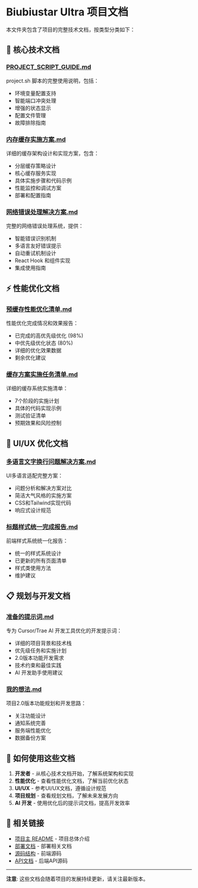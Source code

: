 # Biubiustar Ultra 项目文档

本文件夹包含了项目的完整技术文档，按类型分类如下：

## 🎯 核心技术文档

### [PROJECT_SCRIPT_GUIDE.md](./PROJECT_SCRIPT_GUIDE.md)
project.sh 脚本的完整使用说明，包括：
- 环境变量配置支持
- 智能端口冲突处理  
- 增强的状态显示
- 配置文件管理
- 故障排除指南

### [内存缓存实施方案.md](./内存缓存实施方案.md)
详细的缓存架构设计和实现方案，包含：
- 分层缓存策略设计
- 核心缓存服务实现
- 具体实施步骤和代码示例
- 性能监控和调试方案
- 部署和配置指南

### [网络错误处理解决方案.md](./网络错误处理解决方案.md)
完整的网络错误处理系统，提供：
- 智能错误识别机制
- 多语言友好错误提示
- 自动重试机制设计
- React Hook 和组件实现
- 集成使用指南

## ⚡ 性能优化文档

### [预缓存性能优化清单.md](./预缓存性能优化清单.md)
性能优化完成情况和效果报告：
- 已完成的高优先级优化 (98%)
- 中优先级优化状态 (80%)
- 详细的优化效果数据
- 剩余优化建议

### [缓存方案实施任务清单.md](./缓存方案实施任务清单.md)
详细的缓存系统实施清单：
- 7个阶段的实施计划
- 具体的代码实现示例
- 测试验证清单
- 预期效果和风险控制

## 🎨 UI/UX 优化文档

### [多语言文字换行问题解决方案.md](./多语言文字换行问题解决方案.md)
UI多语言适配完整方案：
- 问题分析和解决方案对比
- 简洁大气风格的实施方案
- CSS和Tailwind实现代码
- 响应式设计规范

### [标题样式统一完成报告.md](./标题样式统一完成报告.md)
前端样式系统统一化报告：
- 统一的样式系统设计
- 已更新的所有页面清单
- 样式类使用方法
- 维护建议

## 📋 规划与开发文档

### [准备的提示词.md](./准备的提示词.md)
专为 Cursor/Trae AI 开发工具优化的开发提示词：
- 详细的项目背景和技术栈
- 优先级任务和实施计划
- 2.0版本功能开发需求
- 技术约束和最佳实践
- AI 开发助手使用建议

### [我的想法.md](./我的想法.md)
项目2.0版本功能规划和开发思路：
- 关注功能设计
- 通知系统完善
- 服务端性能优化
- 数据备份方案

## 📖 如何使用这些文档

1. **开发者** - 从核心技术文档开始，了解系统架构和实现
2. **性能优化** - 查看性能优化文档，了解当前优化状态
3. **UI/UX** - 参考UI/UX文档，遵循设计规范
4. **项目规划** - 查看规划文档，了解未来发展方向
5. **AI 开发** - 使用优化后的提示词文档，提高开发效率

## 🔗 相关链接

- [项目主 README](../README.md) - 项目总体介绍
- [部署文档](../deployment/) - 部署相关文档
- [源码结构](../src/) - 前端源码
- [API文档](../api/) - 后端API源码

---

**注意**: 这些文档会随着项目的发展持续更新，请关注最新版本。
